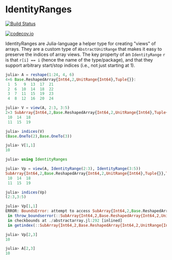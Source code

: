 # IdentityRanges

[![Build Status](https://travis-ci.org/JuliaArrays/IdentityRanges.jl.svg?branch=master)](https://travis-ci.org/JuliaArrays/IdentityRanges.jl)

[![codecov.io](http://codecov.io/github/JuliaArrays/IdentityRanges.jl/coverage.svg?branch=master)](http://codecov.io/github/JuliaArrays/IdentityRanges.jl?branch=master)

IdentityRanges are Julia-language a helper type for creating "views"
of arrays. They are a custom type of `AbstractUnitRange` that makes it
easy to preserve the indices of array views. The key property of an
`IdentityRange` `r` is that `r[i] == i` (hence the name of the
type/package), and that they support arbitrary start/stop indices
(i.e., not just starting at 1).

```julia
julia> A = reshape(1:24, 4, 6)
4×6 Base.ReshapedArray{Int64,2,UnitRange{Int64},Tuple{}}:
 1  5   9  13  17  21
 2  6  10  14  18  22
 3  7  11  15  19  23
 4  8  12  16  20  24

julia> V = view(A, 2:3, 3:5)
2×3 SubArray{Int64,2,Base.ReshapedArray{Int64,2,UnitRange{Int64},Tuple{}},Tuple{UnitRange{Int64},UnitRange{Int64}},false}:
 10  14  18
 11  15  19

julia> indices(V)
(Base.OneTo(2),Base.OneTo(3))

julia> V[1,1]
10

julia> using IdentityRanges

julia> Vp = view(A, IdentityRange(2:3), IdentityRange(3:5))
SubArray{Int64,2,Base.ReshapedArray{Int64,2,UnitRange{Int64},Tuple{}},Tuple{IdentityRanges.IdentityRange{Int64},IdentityRanges.IdentityRange{Int64}},false} with indices 2:3×3:5:
 10  14  18
 11  15  19

julia> indices(Vp)
(2:3,3:5)

julia> Vp[1,1]
ERROR: BoundsError: attempt to access SubArray{Int64,2,Base.ReshapedArray{Int64,2,UnitRange{Int64},Tuple{}},Tuple{IdentityRanges.IdentityRange{Int64},IdentityRanges.IdentityRange{Int64}},false} with indices 2:3×3:5 at index [1,1]
 in throw_boundserror(::SubArray{Int64,2,Base.ReshapedArray{Int64,2,UnitRange{Int64},Tuple{}},Tuple{IdentityRanges.IdentityRange{Int64},IdentityRanges.IdentityRange{Int64}},false}, ::Tuple{Int64,Int64}) at ./abstractarray.jl:363
 in checkbounds at ./abstractarray.jl:292 [inlined]
 in getindex(::SubArray{Int64,2,Base.ReshapedArray{Int64,2,UnitRange{Int64},Tuple{}},Tuple{IdentityRanges.IdentityRange{Int64},IdentityRanges.IdentityRange{Int64}},false}, ::Int64, ::Int64) at ./subarray.jl:133

julia> Vp[2,3]
10

julia> A[2,3]
10
```

